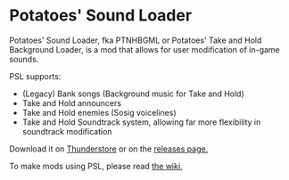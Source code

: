 # Potatoes' Sound Loader

Potatoes' Sound Loader, fka PTNHBGML or Potatoes' Take and Hold Background Loader, is a mod that allows for user modification of in-game sounds.

PSL supports:

- (Legacy) Bank songs (Background music for Take and Hold)
- Take and Hold announcers
- Take and Hold enemies (Sosig voicelines)
- Take and Hold Soundtrack system, allowing far more flexibility in soundtrack modification

Download it on [Thunderstore](https://h3vr.thunderstore.io/package/Potatoes/Potatoes_TNH_BGM_Loader/) or on the [releases page.](https://github.com/potatoes1286/TNH-BGMLoader/releases)

To make mods using PSL, please read [the wiki.](https://github.com/potatoes1286/TNH-BGMLoader/wiki)
